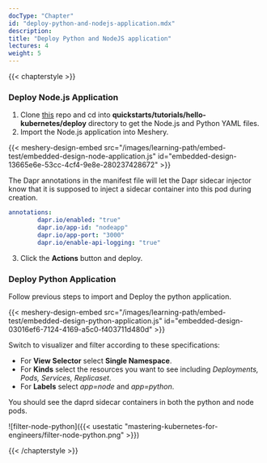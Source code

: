 ```yaml
---
docType: "Chapter"
id: "deploy-python-and-nodejs-application.mdx"
description: 
title: "Deploy Python and NodeJS application"
lectures: 4
weight: 5
---
```

{{< chapterstyle >}}

### **Deploy Node.js Application**

1. Clone [this](https://github.com/dapr/quickstarts.git) repo and cd into **quickstarts/tutorials/hello-kubernetes/deploy** directory to get the Node.js and Python YAML files.
2. Import the Node.js application into Meshery.

{{< meshery-design-embed src="/images/learning-path/embed-test/embedded-design-node-application.js" id="embedded-design-13665e6e-53cc-4cf4-9e8e-280237428672" >}}

The Dapr annotations in the manifest file will let the Dapr sidecar injector know that it is supposed to inject a sidecar container into this pod during creation.

```yaml
annotations:
        dapr.io/enabled: "true"
        dapr.io/app-id: "nodeapp"
        dapr.io/app-port: "3000"
        dapr.io/enable-api-logging: "true"
```

3. Click the **Actions** button and deploy.

### **Deploy Python Application**

Follow previous steps to import and Deploy the python application.

{{< meshery-design-embed src="/images/learning-path/embed-test/embedded-design-python-application.js" id="embedded-design-03016ef6-7124-4169-a5c0-f403711d480d" >}}

Switch to visualizer and filter according to these specifications:

- For **View Selector** select **Single Namespace**.
- For **Kinds** select the resources you want to see including _Deployments, Pods, Services, Replicaset_.
- For **Labels** select _app=node_ and _app=python_.

You should see the daprd sidecar containers in both the python and node pods.

![filter-node-python]({{< usestatic "mastering-kubernetes-for-engineers/filter-node-python.png" >}})

{{< /chapterstyle >}}